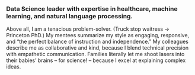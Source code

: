### Data Science leader with expertise in healthcare, machine learning, and natural language processing.

Above all, I am a tenacious problem-solver. (Truck stop waitress -> Princeton PhD.) My mentees summarize my style as engaging, responsive, and “the perfect balance of instruction and independence.” My colleagues describe me as collaborative and kind, because I blend technical precision with empathetic communication. Families literally let me shoot lasers into their babies’ brains – for science! – because I excel at explaining complex ideas.
